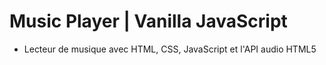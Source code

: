 # Music Player | Vanilla JavaScript

- Lecteur de musique avec HTML, CSS, JavaScript et l'API audio HTML5
